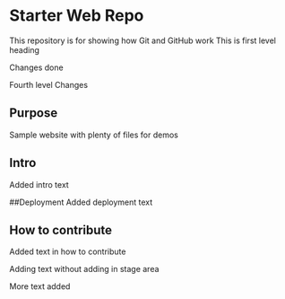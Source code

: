 # Starter Web Repo

This repository is for showing how Git and GitHub work This is first level heading

Changes
done

Fourth level Changes

## Purpose

Sample website with plenty of files for demos
## Intro

Added intro text

##Deployment
Added deployment text

## How to contribute

Added text in how to contribute

Adding text without adding in stage area

More text added
